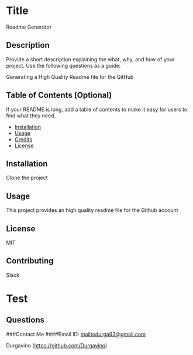 # Title
  Readme Generator 
   
## Description
Provide a short description explaining the what, why, and how of your project. Use the following questions as a guide:

Generating a High Quality Readme file for the GitHub 



## Table of Contents (Optional)
If your README is long, add a table of contents to make it easy for users to find what they need.

- [Installation](#installation)
- [Usage](#Usage)
- [Credits](#credits)
- [License](#license)

## Installation
Clone the project 


## Usage 
This project provides an high quality readme file for the Github account 


## License 

MIT

## Contributing
Slack 


# Test
 


## Questions
###Contact Me
####Email ID: mailtodurga93@gmail.com 


Durgavino (https://github.com/Durgavino)